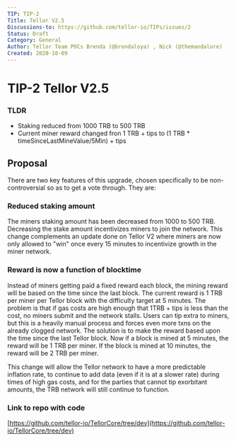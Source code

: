 ```yaml
---
TIP: TIP-2
Title: Tellor V2.5
Discussions-to: https://github.com/tellor-io/TIPs/issues/2
Status: Draft
Category: General
Author: Tellor Team POCs Brenda (@brendaloya) , Nick (@themandalore)
Created: 2020-10-09
---
```



# TIP-2 Tellor V2.5

### TLDR

* Staking reduced from 1000 TRB to 500 TRB 
* Current miner reward changed fron 1 TRB + tips to (1 TRB * timeSinceLastMineValue/5Min) + tips 

## Proposal
There are two key features of this upgrade, chosen specifically to be non-controversial so as to get a vote through.  They are:

### Reduced staking amount
The miners staking amount has been decreased from 1000 to 500 TRB. Decreasing the stake amount incentivizes miners to join the network. This change complements an update done on Tellor V2 where miners are now only allowed to "win" once every 15 minutes to incentivize growth in the miner network.

### Reward is now a function of blocktime
Instead of miners getting paid a fixed reward each block, the mining reward will be based on the time since the last block.  The current reward is 1 TRB per miner per Tellor block with the difficulty target at 5 minutes.  The problem is that if gas costs are high enough that 1TRB + tips is less than the cost, no miners submit and the network stalls.  Users can tip extra to miners, but this is a heavily manual process and forces even more txns on the already clogged network. The solution is to make the reward based upon the time since the last Tellor block.  Now if a block is mined at 5 minutes, the reward will be 1 TRB per miner.  If the block is mined at 10 minutes, the reward will be 2 TRB per miner.  

This change will allow the Tellor network to have a more predictable inflation rate, to continue to add data (even if it is at a slower rate) during times of high gas costs, and for the parties that cannot tip exorbitant amounts, the TRB network will still continue to function.  

### Link to repo with code

[https://github.com/tellor-io/TellorCore/tree/dev](https://github.com/tellor-io/TellorCore/tree/dev) 

